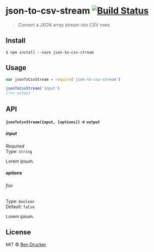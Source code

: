 # json-to-csv-stream [![Build Status](https://travis-ci.org/bendrucker/json-to-csv-stream.svg?branch=master)](https://travis-ci.org/bendrucker/json-to-csv-stream)

> Convert a JSON array stream into CSV rows


## Install

```
$ npm install --save json-to-csv-stream
```


## Usage

```js
var jsonToCsvStream = require('json-to-csv-stream')

jsonToCsvStream('input')
//=> output
```

## API

#### `jsonToCsvStream(input, [options])` -> `output`

##### input

*Required*  
Type: `string`

Lorem ipsum.

##### options

###### foo

Type: `boolean`  
Default: `false`

Lorem ipsum.


## License

MIT © [Ben Drucker](http://bendrucker.me)
